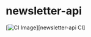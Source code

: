 # newsletter-api

[![CI Image]][newsletter-api CI]

[CI Image]: https://img.shields.io/github/workflow/status/austintheriot/newsletter-api/CI/master
[newsletter-api general CI]: https://github.com/austintheriot/newsletter-api/actions/workflows/general.yml